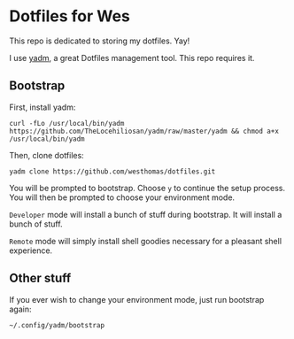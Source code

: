 # Dotfiles for Wes

This repo is dedicated to storing my dotfiles. Yay!

I use [yadm](https://yadm.io/), a great Dotfiles management tool. This repo requires it.


## Bootstrap

First, install yadm:

```
curl -fLo /usr/local/bin/yadm https://github.com/TheLocehiliosan/yadm/raw/master/yadm && chmod a+x /usr/local/bin/yadm
```

Then, clone dotfiles:
```
yadm clone https://github.com/westhomas/dotfiles.git
```

You will be prompted to bootstrap. Choose `y` to continue the setup process. You will then be prompted to choose your environment mode.

`Developer` mode will install a bunch of stuff during bootstrap. It will install a bunch of stuff.

`Remote` mode will simply install shell goodies necessary for a pleasant shell experience.


## Other stuff

If you ever wish to change your environment mode, just run bootstrap again:

```
~/.config/yadm/bootstrap
```

